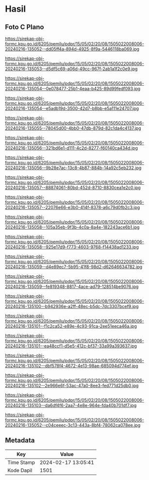 # Hasil

## Foto C Plano

https://sirekap-obj-formc.kpu.go.id/6205/pemilu/pdpr/15/05/02/20/08/1505022008006-20240216-135052--dd05ff4a-894d-4925-8f9a-5446118ba069.jpg

https://sirekap-obj-formc.kpu.go.id/6205/pemilu/pdpr/15/05/02/20/08/1505022008006-20240216-135053--d5df5c69-a06d-49cc-967f-2ab1a1f2c0e9.jpg

https://sirekap-obj-formc.kpu.go.id/6205/pemilu/pdpr/15/05/02/20/08/1505022008006-20240216-135054--0e078477-25b1-4eaa-b425-89d99fedf093.jpg

https://sirekap-obj-formc.kpu.go.id/6205/pemilu/pdpr/15/05/02/20/08/1505022008006-20240216-135054--e5adb19d-3500-42d7-b8bb-e5a111e24707.jpg

https://sirekap-obj-formc.kpu.go.id/6205/pemilu/pdpr/15/05/02/20/08/1505022008006-20240216-135055--78045d00-4bb0-47db-879d-82c1da4c4137.jpg

https://sirekap-obj-formc.kpu.go.id/6205/pemilu/pdpr/15/05/02/20/08/1505022008006-20240216-135056--321bd6e1-d111-4c2d-8277-f60140ca434d.jpg

https://sirekap-obj-formc.kpu.go.id/6205/pemilu/pdpr/15/05/02/20/08/1505022008006-20240216-135056--9b28e7ac-13c8-4b87-884b-14a92c5eb232.jpg

https://sirekap-obj-formc.kpu.go.id/6205/pemilu/pdpr/15/05/02/20/08/1505022008006-20240216-135057--88874061-80bd-452d-8710-8830cea1e2c0.jpg

https://sirekap-obj-formc.kpu.go.id/6205/pemilu/pdpr/15/05/02/20/08/1505022008006-20240216-135057--22076e66-e3b0-414f-8378-a6c79d0fb2c3.jpg

https://sirekap-obj-formc.kpu.go.id/6205/pemilu/pdpr/15/05/02/20/08/1505022008006-20240216-135058--105a35eb-9f3b-4c0a-8a4e-182243ace6b1.jpg

https://sirekap-obj-formc.kpu.go.id/6205/pemilu/pdpr/15/05/02/20/08/1505022008006-20240216-135058--925e17d9-f773-4603-9768-f14438ad1233.jpg

https://sirekap-obj-formc.kpu.go.id/6205/pemilu/pdpr/15/05/02/20/08/1505022008006-20240216-135059--d4e89ec7-5b95-41f8-98d2-d62646634782.jpg

https://sirekap-obj-formc.kpu.go.id/6205/pemilu/pdpr/15/05/02/20/08/1505022008006-20240216-135059--fe819348-8817-4ace-ad79-128514be9076.jpg

https://sirekap-obj-formc.kpu.go.id/6205/pemilu/pdpr/15/05/02/20/08/1505022008006-20240216-135100--b942936e-a2ff-48ec-b5dc-7dc3307bcef9.jpg

https://sirekap-obj-formc.kpu.go.id/6205/pemilu/pdpr/15/05/02/20/08/1505022008006-20240216-135101--f1c2ca52-e89e-4c93-91ca-2ee51eeca46a.jpg

https://sirekap-obj-formc.kpu.go.id/6205/pemilu/pdpr/15/05/02/20/08/1505022008006-20240216-135101--ea48ccf1-d5e5-412c-bf37-33a99a393637.jpg

https://sirekap-obj-formc.kpu.go.id/6205/pemilu/pdpr/15/05/02/20/08/1505022008006-20240216-135102--dbf578f4-4672-4e13-98ae-685094d774ef.jpg

https://sirekap-obj-formc.kpu.go.id/6205/pemilu/pdpr/15/05/02/20/08/1505022008006-20240216-135102--2e966e6f-53ac-47a0-8ee3-fed771d25db0.jpg

https://sirekap-obj-formc.kpu.go.id/6205/pemilu/pdpr/15/05/02/20/08/1505022008006-20240216-135103--da6df4f6-2aa7-4e8e-964e-fda40b701df7.jpg

https://sirekap-obj-formc.kpu.go.id/6205/pemilu/pdpr/15/05/02/20/08/1505022008006-20240216-135052--c04ceeec-3c13-443a-8bf4-78062ca078ee.jpg


## Metadata

| Key        | Value               |
| ---------- | ------------------- |
| Time Stamp | 2024-02-17 13:05:41 |
| Kode Dapil | 1501                |



